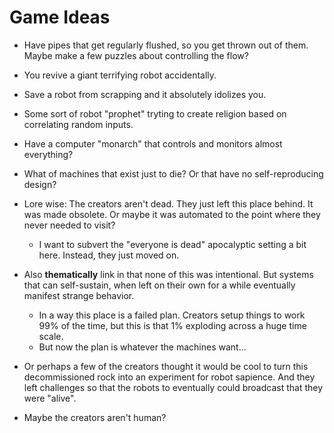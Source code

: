 # Game Ideas #

* Have pipes that get regularly flushed, so you get thrown out of them. Maybe make a few puzzles about controlling the flow?
* You revive a giant terrifying robot accidentally.
* Save a robot from scrapping and it absolutely idolizes you.
* Some sort of robot "prophet" tryting to create religion based on correlating random inputs.
* Have a computer "monarch" that controls and monitors almost everything?
* What of machines that exist just to die? Or that have no self-reproducing design?

* Lore wise: The creators aren't dead. They just left this place behind. It was made obsolete. Or maybe it was automated to the point where they never needed to visit?
	* I want to subvert the "everyone is dead" apocalyptic setting a bit here. Instead, they just moved on.
* Also **thematically** link in that none of this was intentional. But systems that can self-sustain, when left on their own for a while eventually manifest strange behavior.
	* In a way this place is a failed plan. Creators setup things to work 99% of the time, but this is that 1% exploding across a huge time scale.
	* But now the plan is whatever the machines want...
* Or perhaps a few of the creators thought it would be cool to turn this decommissioned rock into an experiment for robot sapience. And they left challenges so that the robots to eventually could broadcast that they were "alive".

* Maybe the creators aren't human?
